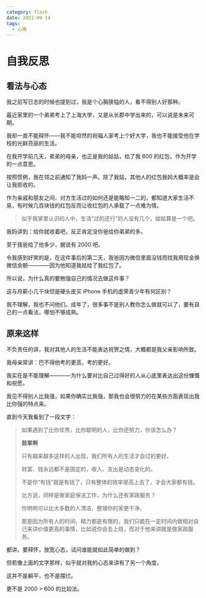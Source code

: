 ```yaml
---
category: flash
date: 2021-09-14
tags:
  - 心境
---
```




# 自我反思

## 看法与心态

我之前写日志的时候也提到过，我是个心胸狭隘的人，看不得别人好那种。

最近家里的一个弟弟考上了上海大学，又是从长郡中学出来的，可以说是未来可期。

我却一直不能释怀——我不能坦然的祝福人家考上个好大学，我也不能接受他在学校的光鲜亮丽的生活。

在我开学前几天，弟弟的母亲，也正是我的姑姑，给了我 600 的红包，作为开学的一点意思。

按照惯例，我在领之前通知了我妈一声。除了我姑，其他人的红包我妈大概率是会让我拒收的。

作为亲戚和朋友之间，对方生活过的如何还是能略知一二的，都知道大家生活不易，有时候几百块钱的红包反而让收红包的人承载了一点难为情。

> 似乎我家里认识的人中，生活“过的还行”的人没有几个，姑姑算是一个吧。

我妈讲到：给你就收着吧，反正肯定没你爸给你弟弟的多。

至于我爸给了他多少，据说有 2000 吧。

令我感到好笑的是，在这件事后的第二天，我爸因为微信里面没钱而找我用现金换微信余额————因为他知道我姑给了我红包了。



所以说，为什么真的要勉强自己的情况去做这件事？

这与月薪小几千块但是硬头皮买 iPhone 手机的虚荣青少年有何区别？

我不理解，我也不问他们。成年了，很多事不是别人教你怎么做就可以了，要有自己的一点看法，哪怕不够成熟。



## 原来这样

不负责任的讲，我对其他人的生活不能表达祝贺之情，大概都是我父亲影响所致。

我母亲常讲：巴不得他考的更高，考的更好。

我实在是不能理解————为什么要对比自己过得好的人从心底里表达出这份慷慨和祝愿。

我见不得别人比我强，如果你确实比我强，那我也会很努力的在某些方面表现出我比你强的特点来。

直到今天我看到了一段文字：

> 如果遇到了比你优秀，比你聪明的人，比你还努力，你该怎么办？
>
> **鼓掌啊**
>
> 只有越来越多这样的人出现，我们所有人的生活才会过的更好。
>
> 财富、钱永远都不是固定的，收入、支出是动态变化的。
>
> 不是你“有钱”就是有钱了，只有整体的效率提高上去了，才会大家都有钱。
>
> 比方说，同样是做家庭保洁工作，为什么还有家政服务？
>
> 你明明可以比大多数的人清洁、整理你的家更干净。
>
> 那是因为所有人的时间、精力都是有限的，我们只能在一定时间内做相对自己来讲价值更高的事情，比如说你会去上班，而对于他来讲就是做家政服务。



都讲，要释怀，放宽心态，试问谁能就如此简单的做到？

但若像上面的文字那样，似乎就对我的心态来讲有了另一个角度。



这并不是躺平，也不是摆烂。

更不是 2000 > 600 的比较法。